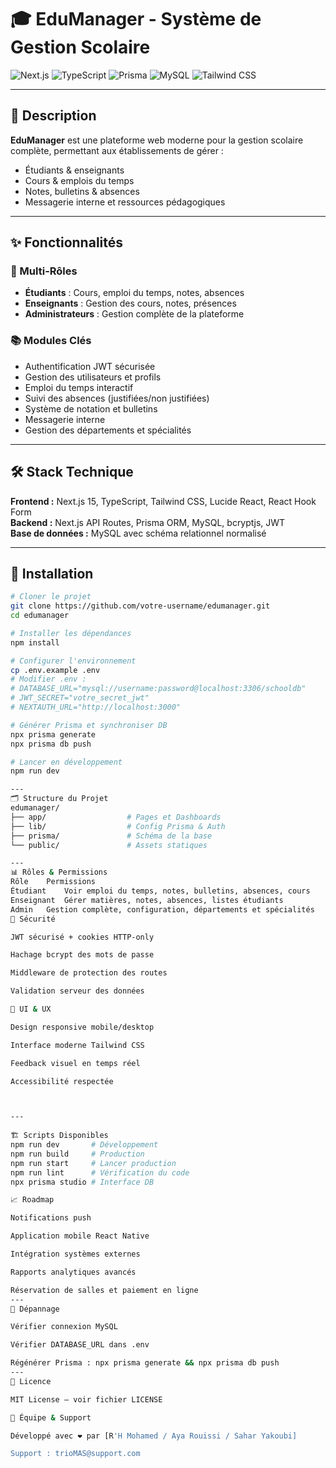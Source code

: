 
# 🎓 EduManager - Système de Gestion Scolaire

![Next.js](https://img.shields.io/badge/Next.js-15.0-black?style=for-the-badge&logo=next.js)
![TypeScript](https://img.shields.io/badge/TypeScript-5.0-blue?style=for-the-badge&logo=typescript)
![Prisma](https://img.shields.io/badge/Prisma-5.0-2D3748?style=for-the-badge&logo=prisma)
![MySQL](https://img.shields.io/badge/MySQL-8.0-4479A1?style=for-the-badge&logo=mysql)
![Tailwind CSS](https://img.shields.io/badge/Tailwind_CSS-3.0-38B2AC?style=for-the-badge&logo=tailwind-css)

---

## 📖 Description
**EduManager** est une plateforme web moderne pour la gestion scolaire complète, permettant aux établissements de gérer :
- Étudiants & enseignants  
- Cours & emplois du temps  
- Notes, bulletins & absences  
- Messagerie interne et ressources pédagogiques  
---

## ✨ Fonctionnalités

### 👥 Multi-Rôles
- **Étudiants** : Cours, emploi du temps, notes, absences  
- **Enseignants** : Gestion des cours, notes, présences  
- **Administrateurs** : Gestion complète de la plateforme  

### 📚 Modules Clés
- Authentification JWT sécurisée  
- Gestion des utilisateurs et profils  
- Emploi du temps interactif  
- Suivi des absences (justifiées/non justifiées)  
- Système de notation et bulletins  
- Messagerie interne  
- Gestion des départements et spécialités  

---

## 🛠️ Stack Technique
**Frontend :** Next.js 15, TypeScript, Tailwind CSS, Lucide React, React Hook Form  
**Backend :** Next.js API Routes, Prisma ORM, MySQL, bcryptjs, JWT  
**Base de données :** MySQL avec schéma relationnel normalisé  

---

## 🚀 Installation

```bash
# Cloner le projet
git clone https://github.com/votre-username/edumanager.git
cd edumanager

# Installer les dépendances
npm install

# Configurer l'environnement
cp .env.example .env
# Modifier .env :
# DATABASE_URL="mysql://username:password@localhost:3306/schooldb"
# JWT_SECRET="votre_secret_jwt"
# NEXTAUTH_URL="http://localhost:3000"

# Générer Prisma et synchroniser DB
npx prisma generate
npx prisma db push

# Lancer en développement
npm run dev

---
🗂️ Structure du Projet
edumanager/
├── app/                  # Pages et Dashboards
├── lib/                  # Config Prisma & Auth
├── prisma/               # Schéma de la base
└── public/               # Assets statiques

---
📊 Rôles & Permissions
Rôle	Permissions
Étudiant	Voir emploi du temps, notes, bulletins, absences, cours
Enseignant	Gérer matières, notes, absences, listes étudiants
Admin	Gestion complète, configuration, départements et spécialités
🔐 Sécurité

JWT sécurisé + cookies HTTP-only

Hachage bcrypt des mots de passe

Middleware de protection des routes

Validation serveur des données

🎨 UI & UX

Design responsive mobile/desktop

Interface moderne Tailwind CSS

Feedback visuel en temps réel

Accessibilité respectée



---	
	
🏗️ Scripts Disponibles
npm run dev       # Développement
npm run build     # Production
npm run start     # Lancer production
npm run lint      # Vérification du code
npx prisma studio # Interface DB

📈 Roadmap

Notifications push

Application mobile React Native

Intégration systèmes externes

Rapports analytiques avancés

Réservation de salles et paiement en ligne
---
🐛 Dépannage

Vérifier connexion MySQL

Vérifier DATABASE_URL dans .env

Régénérer Prisma : npx prisma generate && npx prisma db push
---
📄 Licence 

MIT License – voir fichier LICENSE

👥 Équipe & Support

Développé avec ❤️ par [R'H Mohamed / Aya Rouissi / Sahar Yakoubi]

Support : trioMAS@support.com



